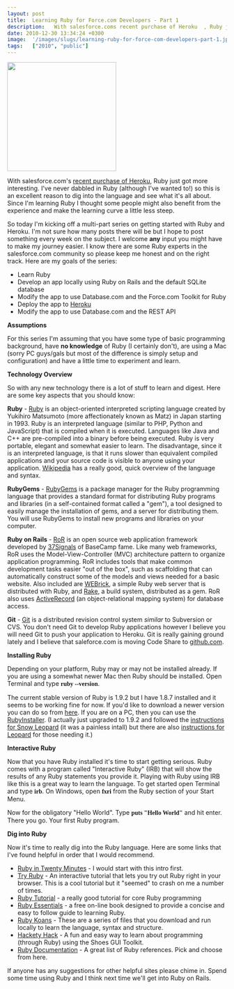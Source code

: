 ```yaml
---
layout: post
title:  Learning Ruby for Force.com Developers - Part 1
description:   With salesforce.coms recent purchase of Heroku  , Ruby just got more interesting. Ive never dabbled in Ruby (although Ive wanted to!) so this is an excellent reason to dig into the language and see what its all about. Since Im learning Ruby I thought some people might also benefit from the experience and make the learning curve a little less steep. So today Im kicking off a multi-part series on getting started with Ruby and Heroku. Im not sure how many posts there will be but I hope to post so
date: 2010-12-30 13:34:24 +0300
image:  '/images/slugs/learning-ruby-for-force-com-developers-part-1.jpg'
tags:   ["2010", "public"]
---
```

<p><a href="http://res.cloudinary.com/blog-jeffdouglas-com/image/upload/v1400327875/ruby-lang_qvmr4g.png"><img src="http://res.cloudinary.com/blog-jeffdouglas-com/image/upload/h_97,w_300/v1400327875/ruby-lang_qvmr4g.png" alt="" title="ruby-lang" width="250" class="alignleft size-medium wp-image-3452" /></a></p>
<p>With salesforce.com's <a href="http://www.zdnet.com/blog/btl/salesforce-buy-heroku-for-212-million-eyes-ruby-developers/42495">recent purchase of Heroku</a>, Ruby just got more interesting. I've never dabbled in Ruby (although I've wanted to!) so this is an excellent reason to dig into the language and see what it's all about. Since I'm learning Ruby I thought some people might also benefit from the experience and make the learning curve a little less steep.</p>
<p>So today I'm kicking off a multi-part series on getting started with Ruby and Heroku. I'm not sure how many posts there will be but I hope to post something every week on the subject. I welcome <strong>any</strong> input you might have to make my journey easier. I know there are some Ruby experts in the salesforce.com community so please keep me honest and on the right track. Here are my goals of the series:</p>
<ul>
<li>Learn Ruby</li>
<li>Develop an app locally using Ruby on Rails and the default SQLite database</li>
<li>Modify the app to use Database.com and the Force.com Toolkit for Ruby</li>
<li>Deploy the app to <a href="http://heroku.com/">Heroku</a></li>
<li>Modify the app to use Database.com and the REST API</li>
</ul>
<p><strong>Assumptions</strong></p>
<p>For this series I'm assuming that you have some type of basic programming background, have <strong>no knowledge</strong> of Ruby (I certainly don't), are using a Mac (sorry PC guys/gals but most of the difference is simply setup and configuration) and have a little time to experiment and learn.</p>
<p><strong>Technology Overview</strong></p>
<p>So with any new technology there is a lot of stuff to learn and digest. Here are some key aspects that you should know:</p>
<p><strong>Ruby</strong> - <a href="http://www.ruby-lang.org/en/about/">Ruby</a> is an object-oriented interpreted scripting language created by Yukihiro Matsumoto (more affectionately known as Matz) in Japan starting in 1993. Ruby is an interpreted language (similar to PHP, Python and JavaScript) that is compiled when it is executed. Languages like Java and C++ are pre-compiled into a binary before being executed. Ruby is very portable, elegant and somewhat easier to learn. The disadvantage, since it is an interpreted language, is that it runs slower than equivalent compiled applications and your source code is visible to anyone using your application. <a href="http://en.wikipedia.org/wiki/Ruby_(programming_language)">Wikipedia</a> has a really good, quick overview of the language and syntax.</p>
<p><strong>RubyGems</strong> - <a href="http://rubygems.org/">RubyGems</a> is a package manager for the Ruby programming language that provides a standard format for distributing Ruby programs and libraries (in a self-contained format called a "gem"), a tool designed to easily manage the installation of gems, and a server for distributing them. You will use RubyGems to install new programs and libraries on your computer.</p>
<p><strong>Ruby on Rails</strong> - <a href="http://rubyonrails.org/">RoR</a> is an open source web application framework developed by <a href="http://37signals.com/">37Signals</a> of BaseCamp fame. Like many web frameworks, RoR uses the Model-View-Controller (MVC) architecture pattern to organize application programming. RoR includes tools that make common development tasks easier "out of the box", such as scaffolding that can automatically construct some of the models and views needed for a basic website. Also included are <a href="http://en.wikipedia.org/wiki/WEBrick">WEBrick</a>, a simple Ruby web server that is distributed with Ruby, and <a href="http://rake.rubyforge.org/">Rake</a>, a build system, distributed as a gem. RoR also uses <a href="http://en.wikipedia.org/wiki/ActiveRecord_(Rails)#Implementations">ActiveRecord</a> (an object-relational mapping system) for database access.</p>
<p><strong>Git</strong> - <a href="http://git-scm.com/">Git</a> is a distributed revision control system <em>similar</em> to Subversion or CVS. You don't need Git to develop Ruby applications however I believe you will need Git to push your application to Heroku. Git is really gaining ground lately and I believe that saleforce.com is moving Code Share to <a href="http://www.github.com">github.com</a>.</p>
<p><strong>Installing Ruby</strong></p>
<p>Depending on your platform, Ruby may or may not be installed already. If you are using a somewhat newer Mac then Ruby should be installed. Open Terminal and type <span style="font-family: 'Lucida Console';"><strong>ruby --version</strong></span>.</p>
<p>The current stable version of Ruby is 1.9.2 but I have 1.8.7 installed and it seems to be working fine for now. If you'd like to download a newer version you can do so from <a href="http://www.ruby-lang.org/en/downloads/">here</a>. If you are on a PC, then you can use the <a href="http://rubyinstaller.org/">RubyInstaller</a>. (I actually just upgraded to 1.9.2 and followed the <a href="http://hivelogic.com/articles/compiling-ruby-rubygems-and-rails-on-snow-leopard/" target="_blank">instructions for Snow Leopard</a> (it was a painless intall) but there are also <a href="http://hivelogic.com/articles/ruby-rails-leopard">instructions for Leopard</a> for those needing it.)</p>
<p><strong>Interactive Ruby</strong></p>
<p>Now that you have Ruby installed it's time to start getting serious. Ruby comes with a program called "Interactive Ruby" (IRB) that will show the results of any Ruby statements you provide it. Playing with Ruby using IRB like this is a great way to learn the language. To get started open Terminal and type <span style="font-family: 'Lucida Console';"><strong>irb</strong></span>. On Windows, open <span style="font-family: 'Lucida Console';"><strong>fxri</strong></span> from the Ruby section of your Start Menu.</p>
<p>Now for the obligatory "Hello World". Type <span style="font-family: 'Lucida Console';"><strong>puts "Hello World"</strong></span> and hit enter. There you go. Your first Ruby program.</p>
<p><strong>Dig into Ruby</strong></p>
<p>Now it's time to really dig into the Ruby language. Here are some links that I've found helpful in order that I would recommend.</p>
<ul>
<li><a href="http://www.ruby-lang.org/en/documentation/quickstart/">Ruby in Twenty Minutes</a> - I would start with this intro first.</li>
<li><a href="http://tryruby.org/">Try Ruby</a> - An interactive tutorial that lets you try out Ruby right in your browser. This is a cool tutorial but it "seemed" to crash on me a number of times.</li>
<li><a href="http://rubylearning.com/satishtalim/tutorial.html" target="_blank">Ruby Tutorial</a> - a really good tutorial for core Ruby programming</li>
<li><a href="http://www.techotopia.com/index.php/Ruby_Essentials">Ruby Essentials</a> - a free on-line book designed to provide a concise and easy to follow guide to learning Ruby.</li>
<li><a href="http://rubykoans.com/">Ruby Koans</a> - These are a series of files that you download and run locally to learn the language, syntax and structure.</li>
<li><a href="http://hackety-hack.com/">Hackety Hack</a> - A fun and easy way to learn about programming (through Ruby) using the Shoes GUI Toolkit.</li>
<li><a href="http://www.ruby-lang.org/en/documentation/">Ruby Documentation</a> - A great list of Ruby references. Pick and choose from here.</li>
</ul>
<p>If anyone has any suggestions for other helpful sites please chime in. Spend some time using Ruby and I think next time we'll get into Ruby on Rails.</p>
